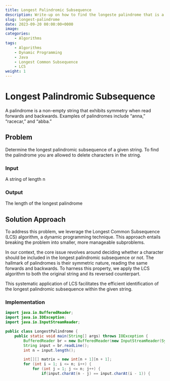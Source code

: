 ```yaml
---
title: Longest Palindromic Subsequence
description: Write-up on how to find the longeste palindrome that is a subsequence of a string
slug: longest-palindrome
date: 2023-09-20 00:00:00+0000
image: 
categories:
    - Algorithms
tags:
    - Algorithms
    - Dynamic Programming
    - Java
    - Longest Common Subsequence 
    - LCS
weight: 1
---
```


# Longest Palindromic Subsequence
A palindrome is a non-empty string that exhibits symmetry when read forwards and backwards. Examples of palindromes include “anna,” “racecar,” and “abba.”
## Problem
Determine the longest palindromic subsequence of a given string. To find the palindrome you are allowed to delete characters in the string.
### Input
A string of length n
### Output
The length of the longest palindrome
## Solution Approach 
To address this problem, we leverage the Longest Common Subsequence (LCS) algorithm, a dynamic programming technique. This approach entails breaking the problem into smaller, more manageable subproblems.

In our context, the core issue revolves around deciding whether a character should be included in the longest palindromic subsequence or not. The hallmark of palindromes is their symmetric nature, reading the same forwards and backwards. To harness this property, we apply the LCS algorithm to both the original string and its reversed counterpart.

This systematic application of LCS facilitates the efficient identification of the longest palindromic subsequence within the given string.
### Implementation
```java
import java.io.BufferedReader;
import java.io.IOException;
import java.io.InputStreamReader;

public class LongestPalindrome {
    public static void main(String[] args) throws IOException {
        BufferedReader br = new BufferedReader(new InputStreamReader(System.in));
        String input = br.readLine();
        int n = input.length();

        int[][] matrix = new int[n + 1][n + 1];
        for (int i = 1; i <= n; i++) {
            for (int j = 1; j <= n; j++) {
                if(input.charAt(n - j) == input.charAt(i - 1)) {
              